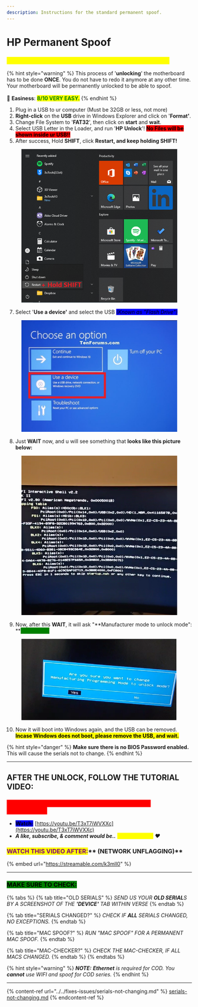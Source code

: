 ```yaml
---
description: Instructions for the standard permanent spoof.
---
```


# HP Permanent Spoof

### <mark style="color:yellow;background-color:yellow;">FOLLOW THESE STEPS FIRST BEFORE TUTORIAL VIDEO</mark>

{% hint style="warning" %}
This process of '**unlocking**' the motherboard has to be done **ONCE**. You do not have to redo it anymore at any other time. Your motherboard will be permanently unlocked to be able to spoof.\
\
🌟 **Easiness**: <mark style="color:green;">**8/10 VERY EASY.**</mark>
{% endhint %}

1. Plug in a USB to ur computer (Must be 32GB or less, not more)
2. **Right-click** on the **USB** drive in Windows Explorer and click on '**Format'**.
3. Change File System to '**FAT32**', then click on **start** and **wait**.
4. Select USB Letter in the Loader, and run '**HP** **Unlock**'! <mark style="background-color:red;">**No Files will be shown inside ur USB!!**</mark>
5. After success, Hold **SHIFT**, click **Restart, and keep holding SHIFT!**

<div align="left">

<figure><img src="../../.gitbook/assets/image.webp" alt=""><figcaption></figcaption></figure>

</div>

7. Select '**Use a device'** and select the USB _<mark style="background-color:blue;">(Known as "Flash Drive")</mark>_

<figure><img src="../../.gitbook/assets/select.webp" alt=""><figcaption></figcaption></figure>

8. Just **WAIT** now, and u will see something that **looks like this picture below:**

<div align="left">

<figure><img src="../../.gitbook/assets/startup.png" alt=""><figcaption></figcaption></figure>

</div>

9. Now, after this **WAIT**, it will ask "**Manufacturer mode to unlock mode": **<mark style="color:green;background-color:green;">**CLICK YES!**</mark>

<div align="left">

<figure><img src="../../.gitbook/assets/YES.png" alt=""><figcaption></figcaption></figure>

</div>

10. Now it will boot into Windows again, and the USB can be removed.\
    <mark style="background-color:yellow;">**Incase Windows does not boot, please remove the USB, and wait.**</mark>

{% hint style="danger" %}
**Make sure there is no BIOS Password enabled.** This will cause the serials not to change.
{% endhint %}

***

## AFTER THE UNLOCK, FOLLOW THE TUTORIAL VIDEO:

### <mark style="color:red;background-color:red;">**MAKE SURE TO REMOVE ANY 'USB' ON YOUR PC CONNECTED!**</mark>

* <mark style="background-color:blue;">**Watch:**</mark> [https://youtu.be/T3xT7iWVXXc](https://youtu.be/T3xT7iWVXXc)
* _**A like, subscribe, & comment would be..**_ _<mark style="color:yellow;">**verse-tacular!**</mark> ❤️_

### <mark style="color:purple;">**WATCH THIS VIDEO AFTER:**</mark>** (NETWORK UNFLAGGING)**

{% embed url="https://streamable.com/k3mll0" %}

***

### <mark style="background-color:green;">MAKE SURE TO CHECK:</mark>

{% tabs %}
{% tab title="OLD SERIALS" %}
_SEND US YOUR **OLD SERIAL**S BY A SCREENSHOT OF THE **'DEVICE'** TAB WITHIN VERSE_
{% endtab %}

{% tab title="SERIALS CHANGED?" %}
_CHECK IF **ALL** SERIALS CHANGED, NO EXCEPTIONS._
{% endtab %}

{% tab title="MAC SPOOF?" %}
_RUN "MAC SPOOF" FOR A PERMANENT MAC SPOOF._
{% endtab %}

{% tab title="MAC-CHECKER?" %}
_CHECK THE MAC-CHECKER, IF ALL MACS CHANGED._
{% endtab %}
{% endtabs %}

{% hint style="warning" %}
_**NOTE:**_ _**Ethernet** is required for COD. You **cannot** use WIFI and spoof for COD series._
{% endhint %}

***

{% content-ref url="../../fixes-issues/serials-not-changing.md" %}
[serials-not-changing.md](../../fixes-issues/serials-not-changing.md)
{% endcontent-ref %}
